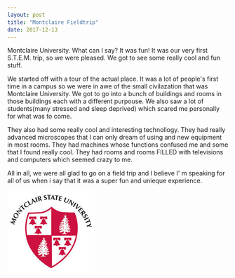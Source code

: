 ```yaml
---
layout: post
title: "Montclaire Fieldtrip"
date: 2017-12-13
---
```

Montclaire University. What can I say? It was fun! It was our very first S.T.E.M. trip, so we were pleased. We got to see some really cool and fun stuff. 


We started off with a tour of the actual place. It was a lot of people's first time in a campus so we were in awe of the small civilazation that was Montclaire University. We got to go into a bunch of buildings and rooms in those buildings each with a different purpouse. We also saw a lot of students(many stressed and sleep deprived) which scared me personally for what was to come.


They also had some really cool and interesting technollogy. They had really advanced microscopes that I can only dream of using and new equipment in most rooms. They had machines whose functions confused me and some that I found really cool. They had rooms and rooms FILLED with televisions and computers which seemed crazy to me.


All in all, we were all glad to go on a field trip and I believe I' m speaking for all of us when i say that it was a super fun and unieque experience.


![assests](../assets/Montclair.jpg)
